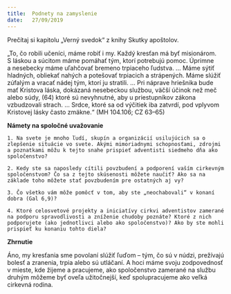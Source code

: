 ```yaml
---
title:  Podnety na zamyslenie
date:   27/09/2019
---
```


Prečítaj si kapitolu „Verný svedok“ z knihy Skutky apoštolov.

„To, čo robili učeníci, máme robiť i my. Každý kresťan má byť misionárom. S láskou a súcitom máme pomáhať tým, ktorí potrebujú pomoc. Úprimne a nesebecky máme uľahčovať bremeno trpiaceho ľudstva. ... Máme sýtiť hladných, obliekať nahých a potešovať trpiacich a strápených. Máme slúžiť zúfalým a vracať nádej tým, ktorí ju stratili. ... Pri náprave hriešnika bude mať Kristova láska, dokázaná nesebeckou službou, väčší účinok než meč alebo súdy, (64) ktoré sú nevyhnutné, aby u priestupníkov zákona vzbudzovali strach. ... Srdce, ktoré sa od výčitiek iba zatvrdí, pod vplyvom Kristovej lásky často zmäkne.“ (MH 104.106; CZ 63–65)

**Námety na spoločné uvažovanie**

`1.	Na svete je mnoho ľudí, skupín a organizácií usilujúcich sa o zlepšenie situácie vo svete. Akými mimoriadnymi schopnosťami, zdrojmi a poznatkami môžu k tejto snahe prispieť adventisti siedmeho dňa ako spoločenstvo?`

`2.	Kedy ste sa naposledy cítili povzbudení a podporení vaším cirkevným spoločenstvom? Čo sa z tejto skúsenosti môžete naučiť? Ako sa na základe toho môžete stať povzbudením pre ostatných aj vy?`

`3.	Čo všetko vám môže pomôcť v tom, aby ste „neochabovali“ v konaní dobra (Gal 6,9)?`

`4.	Ktoré celosvetové projekty a iniciatívy cirkvi adventistov zamerané na podporu spravodlivosti a zníženie chudoby poznáte? Ktoré z nich podporujete (ako jednotlivci alebo ako spoločenstvo)? Ako by ste mohli prispieť ku konaniu tohto diela?`

**Zhrnutie**

Áno, my kresťania sme povolaní slúžiť ľuďom – tým, čo sú v núdzi, prežívajú bolesť a zranenia, trpia alebo sú utláčaní. A hoci máme svoju zodpovednosť v mieste, kde žijeme a pracujeme, ako spoločenstvo zamerané na službu druhým môžeme byť oveľa užitočnejší, keď spolupracujeme ako veľká cirkevná rodina.